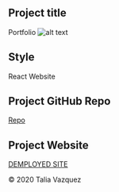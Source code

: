 ## Project title
Portfolio
![alt text](https://github.com/taliavazquez/react-portfolio/src/image.png)

## Style
React Website

## Project GitHub Repo

<a href="https://github.com/taliavazquez/react-portfolio"><bold>Repo</bold></a>

## Project Website

<a href="https://taliavazquez.github.io/react-portfolio/"><bold>DEMPLOYED SITE</bold></a>

© 2020 Talia Vazquez
